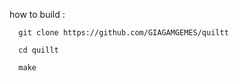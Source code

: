 how to build :
    
      git clone https://github.com/GIAGAMGEMES/quiltt
      
      cd quillt
     
      make

